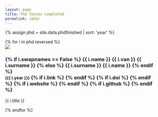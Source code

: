 ```yaml
---
layout: page
title: PhD theses completed
permalink: /phd/
---
```




{% assign phd = site.data.phdfinished | sort: 'year' %}


<div class="row">
{% for i in phd reversed %}
  <div class="col-sm-4 col-md-3">
    <div class="thumbnail">
      <a href="{{ i.link }}"><img src="{{ "/phd/" | append: i.image | prepend: site.baseurl }}"/></a>
      <div class="caption">
        <h3>
        {% if i.swapnames == False %}
          {{ i.name }} {{ i.van }} {{ i.surname }}
        {% else %}
          {{ i.surname }} {{ i.name }}
        {% endif %}
          <br />
          <small>({{ i.year }})</small>
        {% if i.link %}
          <small><a href="{{ i.link }}"><i class="fa fa-book" title="thesis"></i></a></small>
        {% endif %}
        {% if i.doi %}
          <small><a href="{{ i.doi }}"><i class="fa fa-bookmark" title="thesis"></i></a></small>
        {% endif %}
        {% if i.website %}
          <small><a href="{{ i.website }}"><i class="fa fa-file-text" title="website"></i></a></small>
        {% endif %}
        {% if i.github %}
          <small><a href="{{ i.github }}"><i class="fa fa-github" title="github"></i></a></small> 
        {% endif %}
        </h3>
        <p>{{ i.title }}</p>
      </div>
    </div>
  </div>
{% endfor %}
</div>




